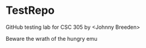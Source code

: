 # TestRepo
GitHub testing lab for CSC 305 by &lt;Johnny Breeden>

Beware the wrath of the hungry emu